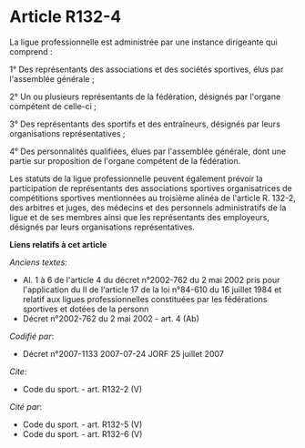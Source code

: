 # Article R132-4

La ligue professionnelle est administrée par une instance dirigeante qui comprend : 

1° Des représentants des associations et des sociétés sportives, élus par l'assemblée générale ; 

2° Un ou plusieurs représentants de la fédération, désignés par l'organe compétent de celle-ci ; 

3° Des représentants des sportifs et des entraîneurs, désignés par leurs organisations représentatives ; 

4° Des personnalités qualifiées, élues par l'assemblée générale, dont une partie sur proposition de l'organe compétent de la
fédération. 

Les statuts de la ligue professionnelle peuvent également prévoir la participation de représentants des associations
sportives organisatrices de compétitions sportives mentionnées au troisième alinéa de l'article R. 132-2, des arbitres et
juges, des médecins et des personnels administratifs de la ligue et de ses membres ainsi que les représentants des
employeurs, désignés par leurs organisations représentatives.

**Liens relatifs à cet article**

_Anciens textes_:

  - Al. 1 à 6 de l'article 4 du décret n°2002-762 du 2 mai 2002 pris pour l'application du II de l'article 17 de la loi n°84-610 du 16 juillet 1984 et relatif aux ligues professionnelles constituées par les fédérations sportives et dotées de la personn
  - Décret n°2002-762 du 2 mai 2002 - art. 4 (Ab)

_Codifié par_:

  - Décret n°2007-1133 2007-07-24 JORF 25 juillet 2007

_Cite_:

  - Code du sport. - art. R132-2 (V)

_Cité par_:

  - Code du sport. - art. R132-5 (V)
  - Code du sport. - art. R132-6 (V)
